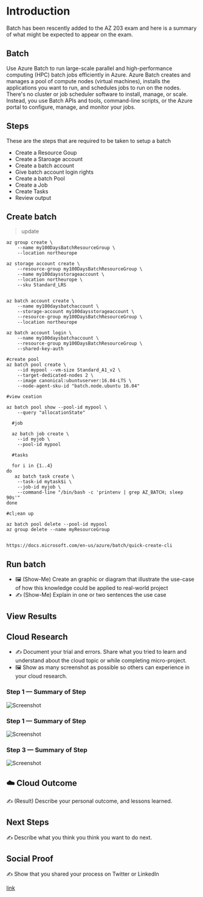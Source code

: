 # Introduction
Batch has been rescently added to the AZ 203 exam and here is a summary of what might be expected to appear on the exam. 

## Batch
Use Azure Batch to run large-scale parallel and high-performance computing (HPC) batch jobs efficiently in Azure. Azure Batch creates and manages a pool of compute nodes (virtual machines), installs the applications you want to run, and schedules jobs to run on the nodes. There's no cluster or job scheduler software to install, manage, or scale. Instead, you use Batch APIs and tools, command-line scripts, or the Azure portal to configure, manage, and monitor your jobs.

## Steps 
These are the steps that are required to be taken to setup a batch  

- Create a Resource Goup  
- Create a Staroage account  
- Create a batch account 
- Give batch account login rights 
- Create a batch Pool 
- Create a Job 
- Create Tasks 
- Review output 


## Create batch 
> update 

```shell
az group create \
    --name my100DaysBatchResourceGroup \
    --location northeurope

az storage account create \
    --resource-group my100DaysBatchResourceGroup \
    --name my100daysstorageaccount \
    --location northeurope \
    --sku Standard_LRS


az batch account create \
    --name my100daysbatchaccount \
    --storage-account my100daysstorageaccount \
    --resource-group my100DaysBatchResourceGroup \
    --location northeurope

az batch account login \
    --name my100daysbatchaccount \
    --resource-group my100DaysBatchResourceGroup \
    --shared-key-auth

#create pool 
az batch pool create \
    --id mypool --vm-size Standard_A1_v2 \
    --target-dedicated-nodes 2 \
    --image canonical:ubuntuserver:16.04-LTS \
    --node-agent-sku-id "batch.node.ubuntu 16.04" 

#view ceation

az batch pool show --pool-id mypool \
    --query "allocationState"

  #job 

  az batch job create \
    --id myjob \
    --pool-id mypool

  #tasks 

  for i in {1..4}
do
   az batch task create \
    --task-id mytask$i \
    --job-id myjob \
    --command-line "/bin/bash -c 'printenv | grep AZ_BATCH; sleep 90s'"
done

#cl;ean up 

az batch pool delete --pool-id mypool
az group delete --name myResourceGroup


https://docs.microsoft.com/en-us/azure/batch/quick-create-cli

```

## Run batch 

- 🖼️ (Show-Me) Create an graphic or diagram that illustrate the use-case of how this knowledge could be applied to real-world project
- ✍️ (Show-Me) Explain in one or two sentences the use case

## View Results 

## Cloud Research

- ✍️ Document your trial and errors. Share what you tried to learn and understand about the cloud topic or while completing micro-project.
- 🖼️ Show as many screenshot as possible so others can experience in your cloud research.

### Step 1 — Summary of Step

![Screenshot](https://via.placeholder.com/500x300)

### Step 1 — Summary of Step

![Screenshot](https://via.placeholder.com/500x300)

### Step 3 — Summary of Step

![Screenshot](https://via.placeholder.com/500x300)

## ☁️ Cloud Outcome

✍️ (Result) Describe your personal outcome, and lessons learned.

## Next Steps

✍️ Describe what you think you think you want to do next.

## Social Proof

✍️ Show that you shared your process on Twitter or LinkedIn

[link](link)
